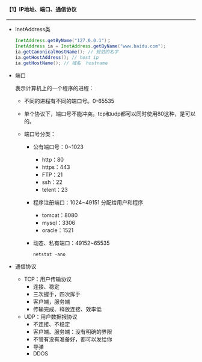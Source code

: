 #### 【1】IP地址、端口、通信协议

-----------------

* InetAddress类

  ```java
  InetAddress.getByName("127.0.0.1")；
  InetAddress ia = InetAddress.getByName("www.baidu.com");
  ia.getCanonicalHostName(); // 规范的名字
  ia.getHostAddress(); // host ip
  ia.getHostName(); // 域名  hostname
  
  ```

* 端口

  表示计算机上的一个程序的进程：

  - 不同的进程有不同的端口号。0-65535
  - 单个协议下，端口号不能冲突。tcp和udp都可以同时使用80这种，是可以的。

  - 端口号分类：

    - 公有端口号：0~1023

      - http：80
      - https：443
      - FTP：21
      - ssh：22
      - telent：23

    - 程序注册端口：1024~49151   分配给用户和程序

      - tomcat：8080
      - mysql：3306
      - oracle：1521

    - 动态、私有端口：49152~65535

      ```dos
      netstat -ano
      ```

* 通信协议

  - TCP：用户传输协议
    - 连接、稳定
    - 三次握手，四次挥手
    - 客户端，服务端
    - 传输完成、释放连接、效率低
  - UDP：用户数据报协议
    - 不连接、不稳定
    - 客户端、服务端：没有明确的界限
    - 不管有没有准备好，都可以发给你
    - 导弹
    - DDOS